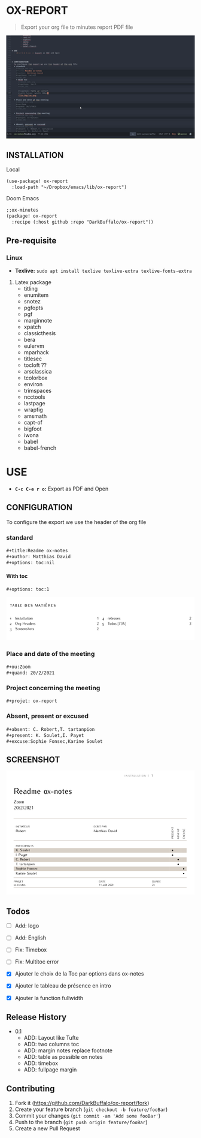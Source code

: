 # OX-REPORT
> Export your org file to minutes report PDF file

![img](img/ox-notes.gif "Export")

## INSTALLATION

Local

    (use-package! ox-report
      :load-path "~/Dropbox/emacs/lib/ox-report")

Doom Emacs

    ;;ox-minutes
    (package! ox-report
      :recipe (:host github :repo "DarkBuffalo/ox-report"))


## Pre-requisite

### Linux

-   **Texlive:** `sudo apt install texlive texlive-extra texlive-fonts-extra`

1.  Latex package
    -   titling
    -   enumitem
    -   snotez
    -   pgfopts
    -   pgf
    -   marginnote
    -   xpatch
    -   classicthesis
    -   bera
    -   eulervm
    -   mparhack
    -   titlesec
    -   tocloft ??
    -   arsclassica
    -   tcolorbox
    -   environ
    -   trimspaces
    -   ncctools
    -   lastpage
    -   wrapfig
    -   amsmath
    -   capt-of
    -   bigfoot
    -   iwona
    -   babel
    -   babel-french


# USE

-   **`C-c C-e r o`:** Export as PDF and Open



## CONFIGURATION

To configure the export we use the header of the org file


### standard

    #+title:Readme ox-notes
    #+author: Matthias David
    #+options: toc:nil


#### With toc

    #+options: toc:1

![img](img/toc.png "Table of Content")


### Place and date of the meeting

    #+ou:Zoom
    #+quand: 20/2/2021


### Project concerning the meeting

    #+projet: ox-report


### Absent, present or excused

    #+absent: C. Robert,T. tartanpion
    #+present: K. Soulet,I. Payet
    #+excuse:Sophie Fonsec,Karine Soulet


## SCREENSHOT

![img](img/header.png "Header of pdf")


## Todos
- [ ] Add: logo
- [ ] Add: English
- [ ] Fix: Timebox
- [ ] Fix: Multitoc error
- [X] Ajouter le choix de la Toc par options dans ox-notes
- [X] Ajouter le tableau de présence en intro
- [X] Ajouter la function fullwidth




## Release History
* 0.1
  * ADD: Layout like Tufte
  * ADD: two columns toc
  * ADD: margin notes replace footnote
  * ADD: table as possible on notes
  * ADD: timebox
  * ADD: fullpage margin


## Contributing

1. Fork it (<https://github.com/DarkBuffalo/ox-report/fork>)
2. Create your feature branch (`git checkout -b feature/fooBar`)
3. Commit your changes (`git commit -am 'Add some fooBar'`)
4. Push to the branch (`git push origin feature/fooBar`)
5. Create a new Pull Request

